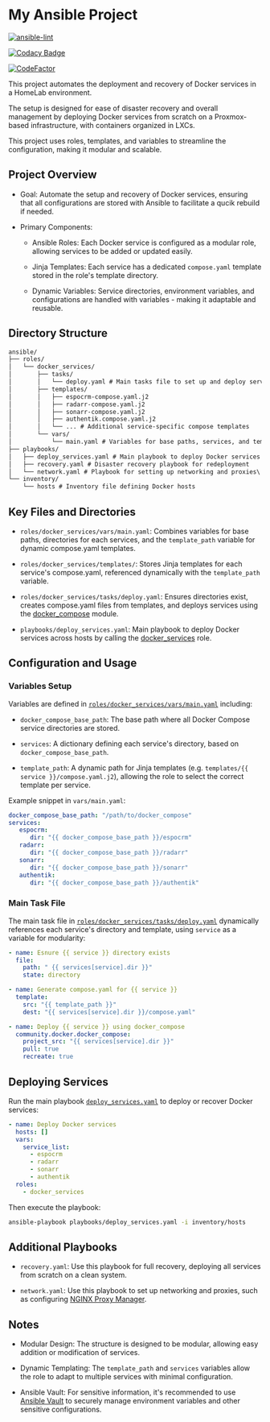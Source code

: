 # My Ansible Project

[![ansible-lint](https://github.com/Masked-Kunsiquat/ansible-prime/actions/workflows/ansible-lint.yaml/badge.svg?branch=main)](https://github.com/Masked-Kunsiquat/ansible-prime/actions/workflows/ansible-lint.yaml)

[![Codacy Badge](https://app.codacy.com/project/badge/Grade/b73e8e8d98f04af99429c768e24f835a)](https://app.codacy.com/gh/Masked-Kunsiquat/ansible-prime/dashboard?utm_source=gh&utm_medium=referral&utm_content=&utm_campaign=Badge_grade)

[![CodeFactor](https://www.codefactor.io/repository/github/masked-kunsiquat/ansible-prime/badge)](https://www.codefactor.io/repository/github/masked-kunsiquat/ansible-prime)

This project automates the deployment and recovery of Docker services in a HomeLab environment.

The setup is designed for ease of disaster recovery and overall management by deploying Docker services from scratch on a Proxmox-based infrastructure, with containers organized in LXCs. 

This project uses roles, templates, and variables to streamline the configuration, making it modular and scalable.

## Project Overview

- Goal: Automate the setup and recovery of Docker services, ensuring that all configurations are stored with Ansible to facilitate a qucik rebuild if needed.
- Primary Components:

   - Ansible Roles: Each Docker service is configured as a modular role, allowing services to be added or updated easily.

   - Jinja Templates: Each service has a dedicated `compose.yaml` template stored in the role's template directory.

   - Dynamic Variables: Service directories, environment variables, and configurations are handled with variables - making it adaptable and reusable.

## Directory Structure
```txt
ansible/
├── roles/
│   └── docker_services/
│       ├── tasks/
│       │   └── deploy.yaml # Main tasks file to set up and deploy services
│       ├── templates/
│       │   ├── espocrm-compose.yaml.j2
│       │   ├── radarr-compose.yaml.j2
│       │   ├── sonarr-compose.yaml.j2
│       │   ├── authentik.compose.yaml.j2
│       │   └── ... # Additional service-specific compose templates
│       └── vars/
│           └── main.yaml # Variables for base paths, services, and template path
├── playbooks/
│   ├── deploy_services.yaml # Main playbook to deploy Docker services
│   ├── recovery.yaml # Disaster recovery playbook for redeployment
│   └── network.yaml # Playbook for setting up networking and proxies\
└── inventory/
    └── hosts # Inventory file defining Docker hosts
```

## Key Files and Directories

- `roles/docker_services/vars/main.yaml`: Combines variables for base paths, directories for each services, and the `template_path` variable for dynamic compose.yaml templates.

- `roles/docker_services/templates/`: Stores Jinja templates for each service's compose.yaml, referenced dynamically with the `template_path` variable.

- `roles/docker_services/tasks/deploy.yaml`: Ensures directories exist, creates compose.yaml files from templates, and deploys services using the [docker_compose](https://docs.ansible.com/ansible/latest/collections/community/docker/docker_compose_v2_module.html#ansible-collections-community-docker-docker-compose-v2-module) module.

- `playbooks/deploy_services.yaml`: Main playbook to deploy Docker services across hosts by calling the [docker_services](roles/docker_services/) role.

## Configuration and Usage
### Variables Setup
Variables are defined in [`roles/docker_services/vars/main.yaml`](roles/docker_services/vars/main.yaml) including:

   - `docker_compose_base_path`: The base path where all Docker Compose service directories are stored.

   - `services`: A dictionary defining each service's directory, based on `docker_compose_base_path`.

   - `template_path`: A dynamic path for Jinja templates (e.g. `templates/{{ service }}/compose.yaml.j2`), allowing the role to select the correct template per service.

   Example snippet in `vars/main.yaml`:
   ```yaml
   docker_compose_base_path: "/path/to/docker_compose"
   services:
      espocrm:
         dir: "{{ docker_compose_base_path }}/espocrm"
      radarr:
         dir: "{{ docker_compose_base_path }}/radarr"
      sonarr:
         dir: "{{ docker_compose_base_path }}/sonarr"
      authentik:
         dir: "{{ docker_compose_base_path }}/authentik"
   ```

### Main Task File
The main task file in [`roles/docker_services/tasks/deploy.yaml`](roles/docker_services/tasks/deploy.yaml) dynamically references each service's directory and template, using `service` as a variable for modularity:

```yaml
- name: Esnure {{ service }} directory exists
  file:
    path: " {{ services[service].dir }}"
    state: directory

- name: Generate compose.yaml for {{ service }}
  template:
    src: "{{ template_path }}"
    dest: "{{ services[service].dir }}/compose.yaml"

- name: Deploy {{ service }} using docker_compose
  community.docker.docker_compose:
    project_src: "{{ services[service].dir }}"
    pull: true
    recreate: true
```
## Deploying Services
Run the main playbook [`deploy_services.yaml`](roles/docker_services/playbooks/deploy_services.yaml) to deploy or recover Docker services:
```yaml
- name: Deploy Docker services
  hosts: []
  vars:
    service_list:
      - espocrm
      - radarr
      - sonarr
      - authentik
  roles:
    - docker_services
```
Then execute the playbook:
```bash
ansible-playbook playbooks/deploy_services.yaml -i inventory/hosts
```
## Additional Playbooks

- `recovery.yaml`: Use this playbook for full recovery, deploying all services from scratch on a clean system.

- `network.yaml`: Use this playbook to set up networking and proxies, such as configuring [NGINX Proxy Manager](https://nginxproxymanager.com/).

## Notes

- Modular Design: The structure is designed to be modular, allowing easy addition or modification of services.

- Dynamic Templating: The `template_path` and `services` variables allow the role to adapt to multiple services with minimal configuration.

- Ansible Vault: For sensitive information, it's recommended to use [Ansible Vault](https://docs.ansible.com/ansible/latest/vault_guide/index.html) to securely manage environment variables and other sensitive configurations.
